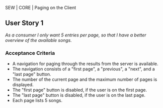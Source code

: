 SEW | CORE | Paging on the Client

## User Story 1
*As a consumer I only want 5 entries per page, so that I have a better overview of the available songs.*

### Acceptance Criteria
- A navigation for paging through the results from the server is available.
- The navigation consists of a "first page", a "previous", a "next", and a "last page" button.
- The number of the current page and the maximum number of pages is displayed.
- The "first page" button is disabled, if the user is on the first page.
- The "last page" button is disabled, if the user is on the last page.
- Each page lists 5 songs.
